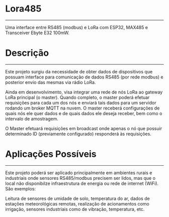 # Lora485
----------------------------
Uma interface entre RS485 (modbus) e LoRa com ESP32, MAX485 e Transceiver Ebyte E32 100mW.


# Descrição
----------------------------
Este projeto surgiu da necessidade de obter dados de dispositivos que possuam interface para comunicação de dados RS485 (por rede modbus) e posterior envio
das mesmas via rádio LoRa.

Ainda em desenvolvimento, visa integrar uma rede de nós LoRa ao gateway LoRa principal (o master). Quando completo, o master poderá efetuar requisições para cada um dos nós e enviará tais dados para um servidor rodando um broker MQTT na nuvem. O master receberá configurações de quais nós ele quer dados e de quais dados ele deseja receber, bem como o intervalo de amostragem. 

O Master efetuará requisições em broadcast onde apenas o nó que possuir determinado ID (previamente configurado) responderá às requisições.

# Aplicações Possíveis
---------------------------
Este projeto poderá ser aplicado principalmente em ambientes rurais e industriais onde sensores RS485/modbus precisem ser lidos, mas que o local não disponibilze infraestrutura de energia ou rede de internet (WiFi). São exemplos: 

Leitura de sensores de umidade de solo, temperatura do ar, dados de estações meteorológicas remotas, realização de acionamentos como irrigação, sensores industriais como de vibração, temperatura, etc. 




